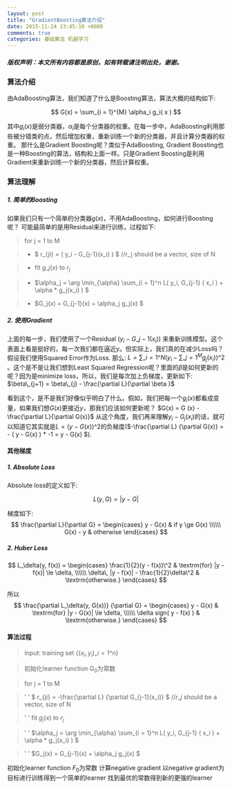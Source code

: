 ```yaml
---
layout: post
title: "GradientBoosting算法介绍"
date: 2015-11-24 23:45:10 +0800
comments: true
categories: 基础算法 机器学习
---
```

##### 版权声明：本文所有内容都是原创，如有转载请注明出处，谢谢。 


### 算法介绍
由AdaBoosting算法，我们知道了什么是Boosting算法，算法大概的结构如下:

$$ G(x) = \sum_{i = 1}^{M} \alpha_i g_i( x ) $$

其中$g_i(x)$是弱分类器，$\alpha_i$是每个分类器的权重。在每一步中，AdaBoosting利用那些被分错类的点，然后增加权重，重新训练一个新的分类器，并且计算分类器的权重。
那什么是Gradient Boosting呢？类似于AdaBoosting, Gradient Boosting也是一种Boosting的算法，结构和上面一样。只是Gradient Boosting是利用Gradient来重新训练一个新的分类器，然后计算权重。

### 算法理解

##### 1. 简单的Boosting 
如果我们只有一个简单的分类器$g(x)$，不用AdaBoosting，如何进行Boosting呢？
可能最简单的是用Residual来进行训练，过程如下:

>for j = 1 to M

>- $ r\_{ji} = ( y_i - G\_{j-1}(x_i) ) $ //r_j should be a vector, size of N

>- fit $g\_j(x)$ to $r_j$ 

>- $\alpha\_j = \arg \min\_{\alpha} \sum\_{i = 1}^n L( y_i, G\_{j-1} ( x_i ) + \alpha * g_j(x_i) )  $

>- $G_j(x) = G_{j-1}(x) + \alpha_j g_j(x) $


##### 2. 使用Gradient 
上面的每一步，我们使用了一个Residual $(y_i - G\_{j-1}(x_i) )$ 来重新训练模型。这个表面上看是挺好的，每一次我们都在逼近$y$。但实际上，我们真的在减少Loss吗？假设我们使用Squared Error作为Loss. 那么: $L=  \sum\_{i=1}\^N ( y_i - \sum\_{j=1}^M g_j(x_i) )\^2$ 。这个是不是让我们想到Least Squared Regression呢？里面的$\beta$是如何更新的呢？因为是minimize loss，所以，我们是每次加上负梯度，更新如下:
$\beta\_{j+1} = \beta\_{j} - \frac{\partial L}{\partial \beta }$

看到这个，是不是我们好像似乎明白了什么。假如，我们把每一个$g_i(x)$都看成变量，如果我们想$G(x)$更接近$y$，那我们应该如何更新呢？
$G(x) = G (x) - \frac{\partial L}{\partial G(x)}$
从这个角度，我们再来理解$y_i - G_j(x_i)$的话，就可以知道它其实就是$L = (y - G(x))\^2$的负梯度($-\frac{\partial L} {\partial G(x)} = - ( y - G(x) ) * -1 = y - G(x) $).

#### 其他梯度
##### 1. Absolute Loss

Absolute loss的定义如下: 

$$ L(y, G) = |y - G|$$

梯度如下:
$$ \frac{\partial L}{\partial G} = 
\begin{cases} 
y - G(x) & if y \ge G(x) \\\\\\
G(x) - y & otherwise 
\end{cases} $$

##### 2. Huber Loss 

$$ L_\delta(y, f(x)) = 
\begin{cases}
 \frac{1}{2}(y - f(x))\^2                   & \textrm{for} |y - f(x)| \le \delta, \\\\\\
 \delta\, |y - f(x)| - \frac{1}{2}\delta\^2 & \textrm{otherwise.}
\end{cases} $$

所以
$$
\frac{\partial L_\delta(y, G(x))} {\partial G} = \begin{cases}
y - G(x)                 & \textrm{for} |y - G(x)| \le \delta, \\\\\\
 \delta sign( y - f(x) )  & \textrm{otherwise.}
\end{cases} $$

#### 算法过程
> Input: training set $\{(x_i, y_i)\_{i=1}\^n\}$

> 初始化learner function $G_0$为常数

> for j = 1 to M

>  '  '  $ r\_{ji} = -\frac{\partial L} {\partial G\_{j-1}(x_i)} $ //$r\_j$ should be a vector, size of N

>  '  '  fit $g_j(x)$ to $r_j$

>  '  '  $\alpha_j = \arg \min\_{\alpha} \sum\_{i = 1}\^n L( y_i, G_{j-1} ( x_i ) + \alpha * g_j(x_i) )  $

>  '  '  $G_j(x) = G_{j-1}(x) + \alpha_j g_j(x) $

初始化learner function $F_0$为常数
计算negative gradient
以negative gradient为目标进行训练得到一个简单的learner 
找到最优的常数得到新的更强的learner
